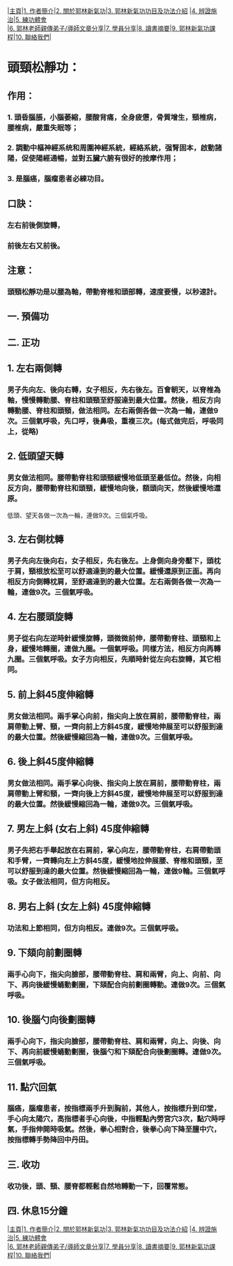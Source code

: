 |[主頁](/README.md)|[1. 作者簡介](/a10.md)|[2. 關於郭林新氣功](/a1.md)|[3. 郭林新氣功功目及功法介紹](/a2.md) |[4. 辨證施治](/a3.md)|[5. 練功體會](/a5.md)  
|[6. 郭林老師親傳弟子/導師文章分享](/a6.md)|[7. 學員分享](/a7.md)|[8. 讀書摘要](/a4.md)|[9. 郭林新氣功課程](/郭林新氣功課程.md)|[10. 聯絡我們](/a9.md)|    
# 頭頸松靜功：  

## 作用： 

### 1. 頭昏腦脹，小腦萎縮，腰酸背痛，全身疲憊，骨質增生，頸椎病，腰椎病，嚴重失眠等；  
### 2. 調動中樞神經系统和周圍神經系統，經絡系統，强腎固本，啟動諸陽，促使陽經通暢，並對五臟六腑有很好的按摩作用；  
### 3. 是腦癌，腦瘤患者必練功目。  

## 口訣：  

### 左右前後側旋轉，  
### 前後左右又前後。  

## 注意：  

### 頭頸松靜功是以腰為軸，帶動脊椎和頭部轉，速度要慢，以秒速計。  

## 一. 預備功  

## 二. 正功  

## 1. 左右兩側轉  

### 男子先向左、後向右轉，女子相反，先右後左。百會朝天，以脊椎為軸，慢慢轉動腰、脊柱和頭頸至舒服達到最大位置。然後，相反方向轉動腰、脊柱和頭頸，做法相同。左右兩側各做一次為一輪，連做9次。三個氣呼吸，先口呼，後鼻吸，重複三次。(每式做完后，呼吸同上，從略)  

## 2. 低頭望天轉  
### 男女做法相同。腰帶動脊柱和頭頸緩慢地低頭至最低位。然後，向相反方向，腰帶動脊柱和頭頸，緩慢地向後，額頭向天，然後緩慢地還原。  
低頭、望天各做一次為一輪，連做9次。三個氣呼吸。  

## 3. 左右側枕轉  
### 男子先向左後向右，女子相反，先右後左。上身側向身旁壓下，頭枕于肩，頸根放松至可以舒適達到的最大位置。緩慢還原到正面。再向相反方向側轉枕肩，至舒適達到的最大位置。左右兩側各做一次為一輪，連做9次。三個氣呼吸。  

## 4. 左右腰頭旋轉  
### 男子從右向左逆時針緩慢旋轉，頭微微前伸，腰帶動脊柱、頭頸和上身，緩慢地轉圈，連做九圈。一個氣呼吸。同樣方法，相反方向再轉九圈。三個氣呼吸。女子方向相反，先順時針從左向右旋轉，其它相同。  

## 5. 前上斜45度伸縮轉  
### 男女做法相同。兩手掌心向前，指尖向上放在肩前，腰帶動脊柱，兩肩帶動上臂、頸，一齊向前上方斜45度，緩慢地伸展至可以舒服到達的最大位置。然後緩慢縮回為一輪，連做9次。三個氣呼吸。  

## 6. 後上斜45度伸縮轉  
### 男女做法相同。兩手掌心向後、指尖向上放在肩前，腰帶動脊柱，兩肩帶動上臂和頸，一齊向後上方斜45度，緩慢地伸展至可以舒服到達的最大位置。然後緩慢縮回為一輪，連做9次。三個氣呼吸。  

## 7. 男左上斜 (女右上斜) 45度伸縮轉  
### 男子先把右手舉起放在右肩前，掌心向左，腰帶動脊柱，右肩帶動頭和手臂，一齊轉向左上方斜45度，緩慢地拉伸展腰、脊椎和頭頸，至可以舒服到達的最大位置。然後緩慢縮回為一輪，連做9輪。三個氣呼吸。女子做法相同，但方向相反。  

## 8. 男右上斜 (女左上斜) 45度伸縮轉  
### 功法和上節相同，但方向相反。連做9次。三個氣呼吸。  

## 9. 下頦向前劃圈轉  
### 兩手心向下，指尖向臉部，腰帶動脊柱、肩和兩臂，向上、向前、向下、再向後緩慢蛹動劃圈，下頦配合向前劃圈轉動。連做9次。三個氣呼吸。  

## 10. 後腦勺向後劃圈轉  
### 兩手心向下，指尖向臉部，腰帶動脊柱、肩和兩臂，向上、向後、向下、再向前緩慢蛹動劃圈，後腦勺和下頦配合向後劃圈轉。連做9次。三個氣呼吸。  

## 11. 點穴回氣
### 腦癌，腦瘤患者，按指標兩手升到胸前，其他人，按指標升到印堂，手心向太陽穴，高指標者手心向後，中指輕點內勞宮穴3次，點穴時呼氣，手指伸開時吸氣。然後，拳心相對合，後拳心向下降至膻中穴，按指標轉手勢降回中丹田。  
  
## 三. 收功  

### 收功後，頭、頸、腰脊都輕鬆自然地轉動一下，回覆常態。   

## 四. 休息15分鐘   

|[主頁](/README.md)|[1. 作者簡介](/a10.md)|[2. 關於郭林新氣功](/a1.md)|[3. 郭林新氣功功目及功法介紹](/a2.md) |[4. 辨證施治](/a3.md)|[5. 練功體會](/a5.md)  
|[6. 郭林老師親傳弟子/導師文章分享](/a6.md)|[7. 學員分享](/a7.md)|[8. 讀書摘要](/a4.md)|[9. 郭林新氣功課程](/郭林新氣功課程.md)|[10. 聯絡我們](/a9.md)|    



